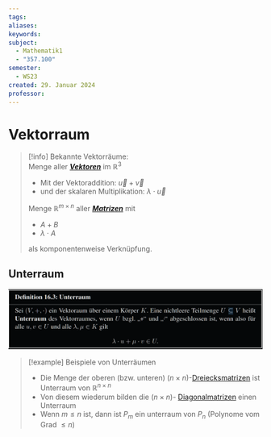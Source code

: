 ```yaml
---
tags: 
aliases: 
keywords: 
subject:
  - Mathematik1
  - "357.100"
semester:
  - WS23
created: 29. Januar 2024
professor:
---
```

 

# Vektorraum

> [!info] Bekannte Vektorräume:  
> Menge aller ***[Vektoren](Vektor.md)*** im $\mathbb{R}^{3}$
> - Mit der Vektoraddition: $\vec{u}+\vec{v}$
> - und der skalaren Multiplikation: $\lambda \cdot \vec{u}$
> 
> Menge $\mathbb{R}^{m\times n}$ aller ***[Matrizen](mathe%20(4)/Matrix.md)*** mit
> - $A+B$
> - $\lambda \cdot A$
> 
> als komponentenweise Verknüpfung.

## Unterraum

![](assets/Pasted%20image%2020240129165401.png)

> [!example] Beispiele von Unterräumen
> - Die Menge der oberen (bzw. unteren) $(n\times n)$-[Dreiecksmatrizen](mathe%20(4)/Dreiecksmatrix.md) ist Unterraum von $\mathbb{R}^{n\times n}$
>  - Von diesem wiederum bilden die $(n\times n)$- [Diagonalmatrizen](mathe%20(4)/Diagonalmatrix.md) einen Unterraum
>  - Wenn $m\leq n$ ist, dann ist $P_{m}$ ein unterraum von $P_{n}$ (Polynome vom Grad $\leq n$)